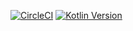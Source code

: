 [![CircleCI](https://circleci.com/gh/MateuszWolkowicz/CleanMVPRetrofitRxDaggerBoilerplate/tree/Kotlin-Clean-MVP.svg?style=svg)](https://circleci.com/gh/MateuszWolkowicz/CleanMVPRetrofitRxDaggerBoilerplate/tree/Kotlin-Clean-MVP)
[![Kotlin Version](https://img.shields.io/badge/kotlin-1.3.11-blue.svg)](http://kotlinlang.org/)